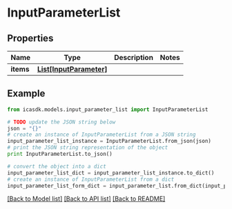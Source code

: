 # InputParameterList


## Properties
Name | Type | Description | Notes
------------ | ------------- | ------------- | -------------
**items** | [**List[InputParameter]**](InputParameter.md) |  | 

## Example

```python
from icasdk.models.input_parameter_list import InputParameterList

# TODO update the JSON string below
json = "{}"
# create an instance of InputParameterList from a JSON string
input_parameter_list_instance = InputParameterList.from_json(json)
# print the JSON string representation of the object
print InputParameterList.to_json()

# convert the object into a dict
input_parameter_list_dict = input_parameter_list_instance.to_dict()
# create an instance of InputParameterList from a dict
input_parameter_list_form_dict = input_parameter_list.from_dict(input_parameter_list_dict)
```
[[Back to Model list]](../README.md#documentation-for-models) [[Back to API list]](../README.md#documentation-for-api-endpoints) [[Back to README]](../README.md)


